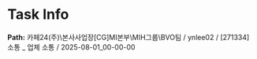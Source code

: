 # Task Info

**Path:** 카페24(주)\본사사업장\[CG]MI본부\MIH그룹\BVO팀 / ynlee02 / [271334] 소통 _ 업체 소통 / 2025-08-01_00-00-00

